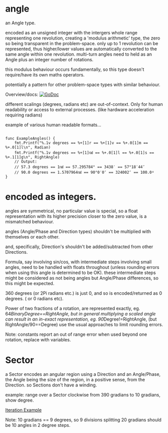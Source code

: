 # angle

an Angle type. 

encoded as an unsigned integer with the intergers whole range representing one revolution, creating a 'modulus arithmetic' type, the zero so being transparent in the problem-space. only up to 1 revolution can be represented, thus higher/lower values are automatically converted to the same angle within one revolution. multi-turn angles need to held as an Angle plus an integer number of rotations.

this modulus behaviour occurs fundamentally, so this type doesn't require/have its own maths operators.

potentially a pattern for other problem-space types with similar behaviour.

Overview/docs: [![GoDoc](https://godoc.org/github.com/splace/angle?status.svg)](https://godoc.org/github.com/splace/angle)

different scalings (degrees, radians etc) are out-of-context. Only for human readability or access to external processes. (like hardware acceleration requiring radians)

example of various human readable formats...

``` golang

func ExampleAngles() {
	fmt.Printf("%.1v degrees == %+[1]r == %+[1]v == %+.0[1]m == %+.0[1]l\n", Radian)
	fmt.Printf("%.1v degrees == %+[1]㎭ == %+.0[1]l == %+.0[1]s == %+.1[1]g\n", RightAngle)
	// Output:
	// 57.3 degrees == 1㎭ == 57.295784° == 3438′ == 57°18′44″
	// 90.0 degrees == 1.5707964㎭ == 90°0′0″ == 324002″ == 100.0ᵍ
}
```

# encoded as integers.

angles are symmetrical, no particular value is special, so a float representation with its higher precision closer to the zero value, is a mismatched behaviour.

angles (Angle/Phase and Direction types) shouldn't be multiplied with themselves or each other.

and, specifically, Direction's shouldn't be added/subtracted from other Directions.

Formula, say involving sin/cos, with intermediate steps involving small angles, need to be handled with floats throughout (unless rounding errors when using this angle is determined to be OK). these intermediate steps might be considered as not being angles but Angle/Phase differences, so this might be expected. 

360 degrees (or 2Pi radians etc.) is just 0, and so is encoded/returned as 0 degrees. ( or 0 radians etc).

Power of two fractions of a rotation, are represented exactly, eg. 64*BinaryDegree==RightAngle, but in general multiplying a scaled angle can result in an in-exact representation, eg. 90*Degree!=RightAngle, (but RightAngle/90==Degree) use the usual approaches to limit rounding errors.

Note: constants report an out of range error when used beyond one rotation, replace with variables.

# Sector

a Sector encodes an angular region using a Direction and an Angle/Phase, the Angle being the size of the region, in a positive sense, from the Direction. so Sections don't have a winding.

example: range over a Sector clockwise from 390 gradians to 10 gradians, show degree.

[Iteration Example](https://go.dev/play/p/j30uc46iTBb)

Note: 10 gradians == 9 degrees, so 9 divisions splitting 20 gradians should be 10 angles in 2 degree steps.



